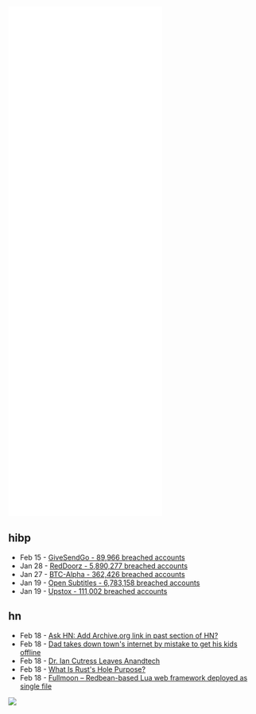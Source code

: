 ![Metrics](https://raw.githubusercontent.com/phixion/phixion/master/metrics.svg)

## hibp

<!--
for https://github.com/phixion/phixion/blob/main/.github/workflows/feeds.yml
-->
<!--START_SECTION:haveibeenpwnd-->
- Feb 15 - [GiveSendGo - 89,966 breached accounts](https://haveibeenpwned.com/PwnedWebsites#GiveSendGo)
- Jan 28 - [RedDoorz - 5,890,277 breached accounts](https://haveibeenpwned.com/PwnedWebsites#RedDoorz)
- Jan 27 - [BTC-Alpha - 362,426 breached accounts](https://haveibeenpwned.com/PwnedWebsites#BTCAlpha)
- Jan 19 - [Open Subtitles - 6,783,158 breached accounts](https://haveibeenpwned.com/PwnedWebsites#OpenSubtitles)
- Jan 19 - [Upstox - 111,002 breached accounts](https://haveibeenpwned.com/PwnedWebsites#Upstox)
<!--END_SECTION:haveibeenpwnd-->

## hn

<!--
for https://github.com/phixion/phixion/blob/main/.github/workflows/feeds.yml
-->
<!--START_SECTION:hn-->
- Feb 18 - [Ask HN: Add Archive.org link in past section of HN?](https://news.ycombinator.com/item?id=30386878)
- Feb 18 - [Dad takes down town's internet by mistake to get his kids offline](https://www.bleepingcomputer.com/news/technology/dad-takes-down-towns-internet-by-mistake-to-get-his-kids-offline/)
- Feb 18 - [Dr. Ian Cutress Leaves Anandtech](https://www.anandtech.com/show/17270/going-from-there-to-here-and-beyond)
- Feb 18 - [What Is Rust's Hole Purpose?](http://blog.pnkfx.org/blog/2022/02/09/what-is-rusts-hole-purpose/)
- Feb 18 - [Fullmoon – Redbean-based Lua web framework deployed as single file](https://github.com/pkulchenko/fullmoon)
<!--END_SECTION:hn-->

<!--
for https://yhype.me
-->
![](https://hit.yhype.me/github/profile?user_id=13013670)
